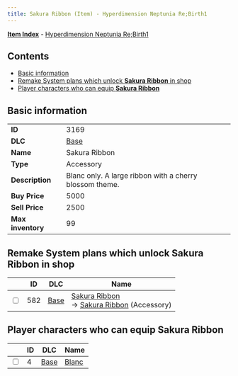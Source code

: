 ```yaml
---
title: Sakura Ribbon (Item) - Hyperdimension Neptunia Re;Birth1
---
```


[**Item Index**](/neptunia/rb1/item/index.html) - [Hyperdimension Neptunia Re;Birth1](/neptunia/rb1)

## Contents

- [Basic information](#basic-information)
- [Remake System plans which unlock **Sakura Ribbon** in shop](#remake-system-plans-which-unlock-sakura-ribbon-in-shop)
- [Player characters who can equip **Sakura Ribbon**](#player-characters-who-can-equip-sakura-ribbon)

## Basic information

|   |   |
| -- | -- |
| **ID** | 3169 |
| **DLC** | [Base](/neptunia/rb1/dlc/1-base.html) |
| **Name** | Sakura Ribbon |
| **Type** | Accessory |
| **Description** | Blanc only. A large ribbon with a cherry blossom theme. |
| **Buy Price** | 5000 |
| **Sell Price** | 2500 |
| **Max inventory** | 99 |


## Remake System plans which unlock **Sakura Ribbon** in shop

|    | ID | DLC | Name |
| -- | -- | --- | ---- |
| <input type="checkbox" id="rb1-remake-1-582" class="trackbox" /> | 582 | [Base](/neptunia/rb1/dlc/1-base.html) | [Sakura Ribbon](/neptunia/rb1/remake/1-582-sakura-ribbon.html)<br /> → [Sakura Ribbon](/neptunia/rb1/item/1-3169-sakura-ribbon.html) (Accessory) |


## Player characters who can equip **Sakura Ribbon**

|    | ID | DLC | Name |
| -- | -- | --- | ---- |
| <input type="checkbox" id="rb1-player-1-4" class="trackbox" /> | 4 | [Base](/neptunia/rb1/dlc/1-base.html) | [Blanc](/neptunia/rb1/player/1-4-blanc.html) |
